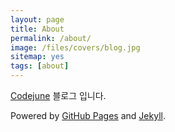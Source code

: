 ```yaml
---
layout: page
title: About
permalink: /about/
image: /files/covers/blog.jpg
sitemap: yes
tags: [about]
---
```


[Codejune](http://codejune.net) 블로그 입니다.

Powered by [GitHub Pages](https://pages.github.com) and [Jekyll](https://jekyllrb.com).

